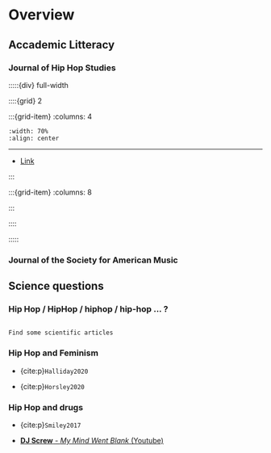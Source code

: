 # Overview

## Accademic Litteracy

### Journal of Hip Hop Studies


:::::{div} full-width

::::{grid} 2

:::{grid-item}
:columns: 4

```{image} ../_static/logo/jhhs.png
:width: 70%
:align: center

```

***

- [Link](https://scholarscompass.vcu.edu/jhhs/)

:::

:::{grid-item}
:columns: 8

<div id="rdr-embed" data-width="100%" data-height="400" style="width:100%; max-width:666px; border:0;"></div>

:::

::::

:::::


### Journal of the Society for American Music








## Science questions


### Hip Hop / HipHop / hiphop / hip-hop ... ?

```{note}

Find some scientific articles 

```

### Hip Hop and Feminism

- {cite:p}`Halliday2020`

- {cite:p}`Horsley2020`


### Hip Hop and drugs

- {cite:p}`Smiley2017`

- [**DJ Screw** - *My Mind Went Blank* (Youtube)](https://www.youtube.com/watch?v=K_h55O66uf0)














<script> 
   window.rdrAsync = function() { 
     RDR.init({ 
       mapContext: "14902992", 
       datastreamHost: "datastream.bepress.com", 
       datastreamPort: "443", 
       datastreamStaticRoot: "https://assets.bepress.com/current/", 
       colorCode: "custom", 
       customColor: "FFCA38", 
       customSaturation: "0", 
       customLightness: "50", 
       institution_title: "Virginia Commonwealth University", 
       site_title: "Journal of Hip Hop Studies",  
       site_link: "https://scholarscompass.vcu.edu/jhhs", 
       instCountryCode: "us", 
       instCity: "Richmond", 
       instRegion: "Virginia", 
       instCountry: "United States", 
       origin: "https://deugz.github.io/nb-hiphop/_build/html/intro.html", 
       refreshRate: 3600000, 
       homepageMap: 0, 
       publicationMap: 1,  
       embedMap: 1, 
       largeMap: 1, 
       zoom: 2, 
       minZoom: 2, 
       stats_host: "https://resources.bepress.com", 
     }); 
   }; 
</script> 
<script src="https://assets.bepress.com/current/shared/embed/rdr.js" async="true"></script>

